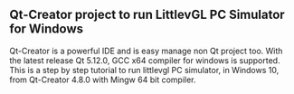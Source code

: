 ## Qt-Creator project to run LittlevGL PC Simulator for Windows
Qt-Creator is a powerful IDE and is easy manage non Qt project too.
With the latest release Qt 5.12.0, GCC x64 compiler for windows is supported.
This is a step by step tutorial to run littlevgl PC simulator, in Windows 10, from Qt-Creator 4.8.0 with Mingw 64 bit compiler.
